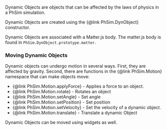 Dynamic Objects are objects that can be affected by the laws of physics in a PhSim simulation.

Dynamic Objects are created using the {@link PhSim.DynObject} constructor.

Dynamic Objects are associated with a Matter.js body. The matter.js body is found in `PhSim.DynObject.prototype.matter`.

### Moving Dynamic Objects
Dynamic objects can undergo motion in several ways. First, they are affected by gravity. Second, there are functions in the {@link PhSim.Motion} namespace that can make objects move:

* {@link PhSim.Motion.applyForce} - Applies a force to an object.
* {@link PhSim.Motion.rotate} - Rotates an object
* {@link PhSim.Motion.setAngle} - Set angle
* {@link PhSim.Motion.setPosition} - Set position
* {@link PhSim.Motion.setVelocity} - Set the velocity of a dynamic object.
* {@link PhSim.Motion.translate} - Translate a dynamic Object

Dynamic Objects can be moved using widgets as well.